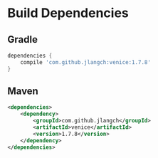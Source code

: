 # Build Dependencies


## Gradle

```groovy
dependencies {
    compile 'com.github.jlangch:venice:1.7.8'
}
```

## Maven

```xml
<dependencies>
    <dependency>
        <groupId>com.github.jlangch</groupId>
        <artifactId>venice</artifactId>
        <version>1.7.8</version>
    </dependency>
</dependencies>
```
